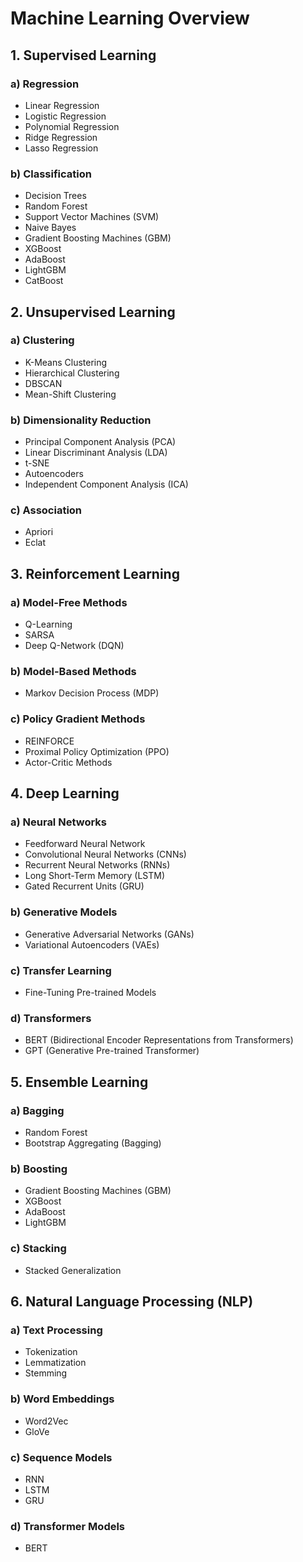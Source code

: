 # Machine Learning Overview

## 1. Supervised Learning

### a) Regression
- Linear Regression
- Logistic Regression
- Polynomial Regression
- Ridge Regression
- Lasso Regression

### b) Classification
- Decision Trees
- Random Forest
- Support Vector Machines (SVM)
- Naive Bayes
- Gradient Boosting Machines (GBM)
- XGBoost
- AdaBoost
- LightGBM
- CatBoost

## 2. Unsupervised Learning

### a) Clustering
- K-Means Clustering
- Hierarchical Clustering
- DBSCAN
- Mean-Shift Clustering

### b) Dimensionality Reduction
- Principal Component Analysis (PCA)
- Linear Discriminant Analysis (LDA)
- t-SNE
- Autoencoders
- Independent Component Analysis (ICA)

### c) Association
- Apriori
- Eclat

## 3. Reinforcement Learning

### a) Model-Free Methods
- Q-Learning
- SARSA
- Deep Q-Network (DQN)

### b) Model-Based Methods
- Markov Decision Process (MDP)

### c) Policy Gradient Methods
- REINFORCE
- Proximal Policy Optimization (PPO)
- Actor-Critic Methods

## 4. Deep Learning

### a) Neural Networks
- Feedforward Neural Network
- Convolutional Neural Networks (CNNs)
- Recurrent Neural Networks (RNNs)
- Long Short-Term Memory (LSTM)
- Gated Recurrent Units (GRU)

### b) Generative Models
- Generative Adversarial Networks (GANs)
- Variational Autoencoders (VAEs)

### c) Transfer Learning
- Fine-Tuning Pre-trained Models

### d) Transformers
- BERT (Bidirectional Encoder Representations from Transformers)
- GPT (Generative Pre-trained Transformer)

## 5. Ensemble Learning

### a) Bagging
- Random Forest
- Bootstrap Aggregating (Bagging)

### b) Boosting
- Gradient Boosting Machines (GBM)
- XGBoost
- AdaBoost
- LightGBM

### c) Stacking
- Stacked Generalization

## 6. Natural Language Processing (NLP)

### a) Text Processing
- Tokenization
- Lemmatization
- Stemming

### b) Word Embeddings
- Word2Vec
- GloVe

### c) Sequence Models
- RNN
- LSTM
- GRU

### d) Transformer Models
- BERT
